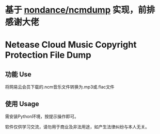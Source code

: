# 基于 [nondance/ncmdump](https://github.com/nondanee/ncmdump "nondance/ncmdump") 实现，前排感谢大佬
# Netease Cloud Music Copyright Protection File Dump
## 功能 Use
将网易云会员下载的.ncm音乐文件转换为.mp3或.flac文件
## 使用 Usage
需安装Python环境，按提示操作即可。

软件仅供学习交流，请勿用于商业及非法用途，如产生法律纠纷与本人无关。
